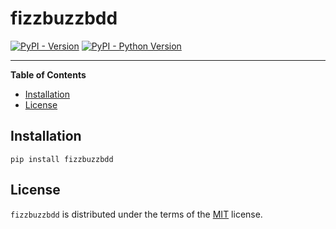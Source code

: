 # fizzbuzzbdd

[![PyPI - Version](https://img.shields.io/pypi/v/fizzbuzzbdd.svg)](https://pypi.org/project/fizzbuzzbdd)
[![PyPI - Python Version](https://img.shields.io/pypi/pyversions/fizzbuzzbdd.svg)](https://pypi.org/project/fizzbuzzbdd)

-----

**Table of Contents**

- [Installation](#installation)
- [License](#license)

## Installation

```console
pip install fizzbuzzbdd
```

## License

`fizzbuzzbdd` is distributed under the terms of the [MIT](https://spdx.org/licenses/MIT.html) license.
